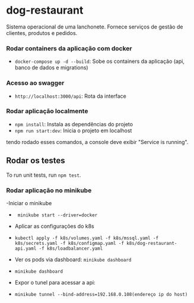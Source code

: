 # dog-restaurant

Sistema operacional de uma lanchonete.
Fornece serviços de gestão de clientes, produtos e pedidos.

### Rodar containers da aplicação com docker

- `docker-compose up -d --build`: Sobe os containers da aplicação (api, banco de dados e migrations)

### Acesso ao swagger

- `http://localhost:3000/api`: Rota da interface

### Rodar aplicação localmente

- `npm install`: Instala as dependências do projeto
- `npm run start:dev`: Inicia o projeto em localhost

tendo rodado esses comandos, a console deve exibir "Service is running".

## Rodar os testes

To run unit tests, run `npm test`.
   
### Rodar aplicação no minikube

-Iniciar o minikube
- ` minikube start --driver=docker`

- Aplicar as configurações do k8s
- ` kubectl apply -f k8s/volumes.yaml -f k8s/mssql.yaml -f k8s/secrets.yaml -f k8s/configmap.yaml -f k8s/dog-restaurant-api.yaml -f k8s/loadbalancer.yaml `

- Ver os pods via dashboard:
`minikube dashboard`
- `minikube dashboard`

- Expor o tunel para acessar a api:
- ` minikube tunnel --bind-address=192.168.0.108(endereço ip do host) ` 
